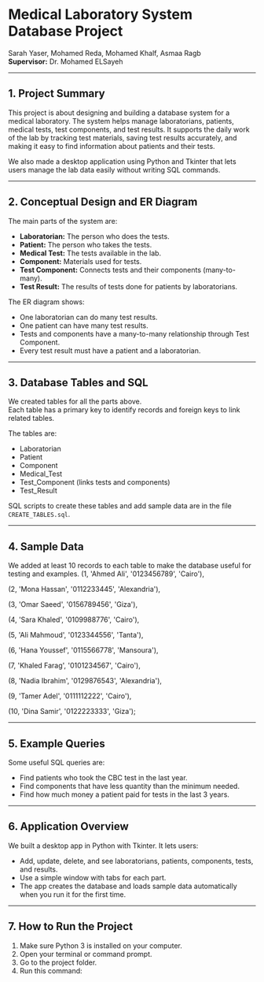 # Medical Laboratory System Database Project
  
Sarah Yaser, Mohamed Reda, Mohamed Khalf, Asmaa Ragb  
**Supervisor:** Dr. Mohamed ELSayeh

---

## 1. Project Summary

This project is about designing and building a database system for a medical laboratory. The system helps manage laboratorians, patients, medical tests, test components, and test results. It supports the daily work of the lab by tracking test materials, saving test results accurately, and making it easy to find information about patients and their tests.

We also made a desktop application using Python and Tkinter that lets users manage the lab data easily without writing SQL commands.

---

## 2. Conceptual Design and ER Diagram

The main parts of the system are:

- **Laboratorian:** The person who does the tests.  
- **Patient:** The person who takes the tests.  
- **Medical Test:** The tests available in the lab.  
- **Component:** Materials used for tests.  
- **Test Component:** Connects tests and their components (many-to-many).  
- **Test Result:** The results of tests done for patients by laboratorians.

The ER diagram shows:  
- One laboratorian can do many test results.  
- One patient can have many test results.  
- Tests and components have a many-to-many relationship through Test Component.  
- Every test result must have a patient and a laboratorian.



---

## 3. Database Tables and SQL

We created tables for all the parts above.  
Each table has a primary key to identify records and foreign keys to link related tables.

The tables are:  
- Laboratorian  
- Patient  
- Component  
- Medical_Test  
- Test_Component (links tests and components)  
- Test_Result

SQL scripts to create these tables and add sample data are in the file `CREATE_TABLES.sql`.

---

## 4. Sample Data

We added at least 10 records to each table to make the database useful for testing and examples.
(1, 'Ahmed Ali', '0123456789', 'Cairo'),  

(2, 'Mona Hassan', '0112233445', 'Alexandria'), 

 (3, 'Omar Saeed', '0156789456', 'Giza'), 

 (4, 'Sara Khaled', '0109988776', 'Cairo'), 

 (5, 'Ali Mahmoud', '0123344556', 'Tanta'),  

(6, 'Hana Youssef', '0115566778', 'Mansoura'),  

(7, 'Khaled Farag', '0101234567', 'Cairo'), 

 (8, 'Nadia Ibrahim', '0129876543', 'Alexandria'),  

(9, 'Tamer Adel', '0111112222', 'Cairo'), 

 (10, 'Dina Samir', '0122223333', 'Giza'); 

---

## 5. Example Queries

Some useful SQL queries are:

- Find patients who took the CBC test in the last year.  
- Find components that have less quantity than the minimum needed.  
- Find how much money a patient paid for tests in the last 3 years.

---

## 6. Application Overview

We built a desktop app in Python with Tkinter. It lets users:  
- Add, update, delete, and see laboratorians, patients, components, tests, and results.  
- Use a simple window with tabs for each part.  
- The app creates the database and loads sample data automatically when you run it for the first time.

---

## 7. How to Run the Project

1. Make sure Python 3 is installed on your computer.  
2. Open your terminal or command prompt.  
3. Go to the project folder.  
4. Run this command:  
